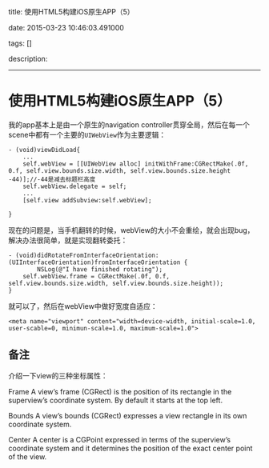 title: 使用HTML5构建iOS原生APP（5）

date: 2015-03-23 10:46:03.491000

tags: []

description: 

---
# 使用HTML5构建iOS原生APP（5）

我的app基本上是由一个原生的navigation controller贯穿全局，然后在每一个scene中都有一个主要的`UIWebView`作为主要逻辑：
    
    
    - (void)viewDidLoad{
    	...
    	self.webView = [[UIWebView alloc] initWithFrame:CGRectMake(.0f, 0.f, self.view.bounds.size.width, self.view.bounds.size.height -44)];//-44是减去标题栏高度
    	self.webView.delegate = self;
    	...
    	[self.view addSubview:self.webView];
    	
    }
    

现在的问题是，当手机翻转的时候，webView的大小不会重绘，就会出现bug，解决办法很简单，就是实现翻转委托：
    
    
    - (void)didRotateFromInterfaceOrientation:(UIInterfaceOrientation)fromInterfaceOrientation {
        	NSLog(@"I have finished rotating");
    	self.webView.frame = CGRectMake(.0f, 0.f, self.view.bounds.size.width, self.view.bounds.size.height));
    }
    

就可以了，然后在webView中做好宽度自适应：
    
    
    <meta name="viewport" content="width=device-width, initial-scale=1.0, user-scable=0, minimun-scale=1.0, maximum-scale=1.0">
    

## 备注

介绍一下view的三种坐标属性：

Frame A view’s frame (CGRect) is the position of its rectangle in the superview’s coordinate system. By default it starts at the top left.

Bounds A view’s bounds (CGRect) expresses a view rectangle in its own coordinate system.

Center A center is a CGPoint expressed in terms of the superview’s coordinate system and it determines the position of the exact center point of the view.
